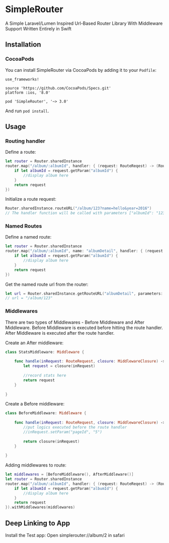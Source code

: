 # SimpleRouter
A Simple Laravel/Lumen Inspired Url-Based Router Library With Middleware Support Written Entirely in Swift


## Installation

### CocoaPods
You can install SimpleRouter via CocoaPods by adding it to your `Podfile`:

	use_frameworks!

	source 'https://github.com/CocoaPods/Specs.git'
	platform :ios, '8.0'

	pod 'SimpleRouter', '~> 3.0'
	
And run `pod install`.


## Usage
   
### Routing handler

Define a route:

```swift
let router = Router.sharedInstance
router.map("/album/:albumId", handler: { (request: RouteReqest) -> (RouteReqest) in
    if let albumId = request.getParam("albumId") {
        //display album here
    }
    return request
})
```

Initialize a route request:

```swift
Router.sharedInstance.routeURL("/album/123?name=hello&year=2016") 
// The handler function will be called with parameters ["albumId": "123", "name": "hell", "year": "2016"].
```



### Named Routes

Define a named route:

```swift
let router = Router.sharedInstance
router.map("/album/:albumId", name: "albumDetail", handler: { (request: RouteReqest) -> (RouteReqest) in
    if let albumId = request.getParam("albumId") {
        //display album here
    }
    return request
})
```


Get the named route url from the router:

```swift
let url = Router.sharedInstance.getRouteURL("albumDetail", parameters: ["albumId": "123"]) 
// url = "/album/123"
```


### Middlewares

There are two types of Middlewares - Before Middleware and After Middleware. Before Middleware is executed before hitting the route handler. After Middleware is executed after the route handler.

Create an After middleware:
```swift
class StatsMiddleware: Middleware {
    
    func handle(inRequest: RouteRequest, closure: MiddlewareClosure) -> RouteRequest {
        let request = closure(inRequest)
        
        //record stats here
        return request
    }
    
}
```

Create a Before middleware:
```swift
class BeforeMiddleware: Middleware {
    
    func handle(inRequest: RouteRequest, closure: MiddlewareClosure) -> RouteRequest {
        //put logics executed before the route handler
        //inRequest.setParam("pageId", "5")
        
        return closure(inRequest)
    }
    
}
```

Adding middlewares to route:
```swift
let middlewares = [BeforeMiddleware(), AfterMiddleware()]
let router = Router.sharedInstance
router.map("/album/:albumId", handler: { (request: RouteReqest) -> (RouteReqest) in
    if let albumId = request.getParam("albumId") {
        //display album here
    }
    return request
}).withMiddlewares(middlewares)
```

## Deep Linking to App

Install the Test app: 
Open simplerouter://album/2 in safari
